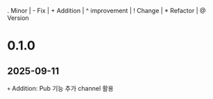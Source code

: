 . Minor | - Fix | + Addition | ^ improvement | ! Change | * Refactor | @ Version

# 0.1.0
## 2025-09-11
`+` Addition: Pub 기능 추가
    channel 활용

